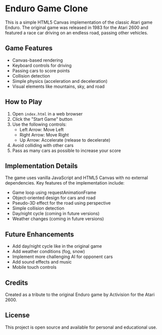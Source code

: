 # Enduro Game Clone

This is a simple HTML5 Canvas implementation of the classic Atari game Enduro. The original game was released in 1983 for the Atari 2600 and featured a race car driving on an endless road, passing other vehicles.

## Game Features

- Canvas-based rendering
- Keyboard controls for driving
- Passing cars to score points
- Collision detection
- Simple physics (acceleration and deceleration)
- Visual elements like mountains, sky, and road

## How to Play

1. Open `index.html` in a web browser
2. Click the "Start Game" button
3. Use the following controls:
   - Left Arrow: Move Left
   - Right Arrow: Move Right
   - Up Arrow: Accelerate (release to decelerate)
4. Avoid colliding with other cars
5. Pass as many cars as possible to increase your score

## Implementation Details

The game uses vanilla JavaScript and HTML5 Canvas with no external dependencies. Key features of the implementation include:

- Game loop using requestAnimationFrame
- Object-oriented design for cars and road
- Pseudo-3D effect for the road using perspective
- Simple collision detection
- Day/night cycle (coming in future versions)
- Weather changes (coming in future versions)

## Future Enhancements

- Add day/night cycle like in the original game
- Add weather conditions (fog, snow)
- Implement more challenging AI for opponent cars
- Add sound effects and music
- Mobile touch controls

## Credits

Created as a tribute to the original Enduro game by Activision for the Atari 2600.

## License

This project is open source and available for personal and educational use. 